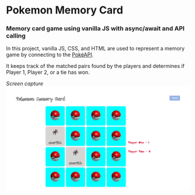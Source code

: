 # Pokemon Memory Card
### Memory card game using vanilla JS with async/await and API calling

In this project, vanilla JS, CSS, and HTML are used to represent a memory game by connecting to the [PokéAPI](https://pokeapi.co/).

It keeps track of the matched pairs found by the players and determines if Player 1, Player 2, or a tie has won.

*Screen capture*
![Screen Capture Pokemon Memory Card](screencapture.png)